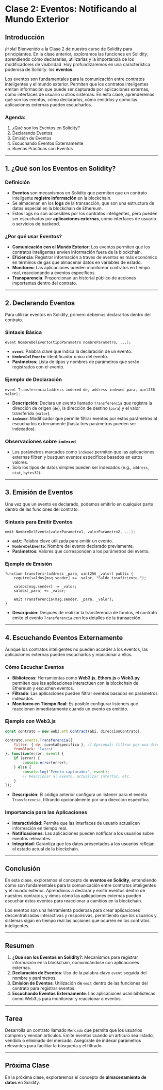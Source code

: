 # Clase 2: **Eventos: Notificando al Mundo Exterior**

## Introducción

¡Hola! Bienvenido a la Clase 2 de nuestro curso de Solidity para principiantes. En la clase anterior, exploramos las funciones en Solidity, aprendiendo cómo declararlas, utilizarlas y la importancia de los modificadores de visibilidad. Hoy profundizaremos en una característica poderosa de Solidity: los **eventos**.

Los eventos son fundamentales para la comunicación entre contratos inteligentes y el mundo exterior. Permiten que los contratos inteligentes emitan información que puede ser capturada por aplicaciones externas, como interfaces de usuario u otros sistemas. En esta clase, aprenderemos qué son los eventos, cómo declararlos, cómo emitirlos y cómo las aplicaciones externas pueden escucharlos.

### Agenda:

1. ¿Qué son los Eventos en Solidity?  
2. Declarando Eventos  
3. Emisión de Eventos  
4. Escuchando Eventos Externamente  
5. Buenas Prácticas con Eventos  

---

## 1. ¿Qué son los Eventos en Solidity?

### Definición

- **Eventos** son mecanismos en Solidity que permiten que un contrato inteligente **registre información** en la blockchain.  
- Se almacenan en los **logs** de la transacción, que son una estructura de datos especial en la blockchain de Ethereum.  
- Estos logs no son accesibles por los contratos inteligentes, pero pueden ser escuchados por **aplicaciones externas**, como interfaces de usuario o servicios de backend.  

### ¿Por qué usar Eventos?

- **Comunicación con el Mundo Exterior**: Los eventos permiten que los contratos inteligentes envíen información fuera de la blockchain.  
- **Eficiencia**: Registrar información a través de eventos es más económico en términos de gas que almacenar datos en variables de estado.  
- **Monitoreo**: Las aplicaciones pueden monitorear contratos en tiempo real, reaccionando a eventos específicos.  
- **Transparencia**: Proporcionan un historial público de acciones importantes dentro del contrato.  

---

## 2. Declarando Eventos

Para utilizar eventos en Solidity, primero debemos declararlos dentro del contrato.

### Sintaxis Básica

```solidity
event NombreDelEvento(tipoParametro nombreParametro, ...);
```

- **`event`**: Palabra clave que indica la declaración de un evento.  
- **`NombreDelEvento`**: Identificador único del evento.  
- **Parámetros**: Lista de tipos y nombres de parámetros que serán registrados con el evento.  

### Ejemplo de Declaración

```solidity
event Transferencia(address indexed de, address indexed para, uint256 valor);
```

- **Descripción**: Declara un evento llamado `Transferencia` que registra la dirección de origen (`de`), la dirección de destino (`para`) y el valor transferido (`valor`).  
- **`indexed`**: Modificador que permite filtrar eventos por estos parámetros al escucharlos externamente (hasta tres parámetros pueden ser indexados).  

### Observaciones sobre `indexed`

- Los parámetros marcados como `indexed` permiten que las aplicaciones externas filtren y busquen eventos específicos basados en estos valores.  
- Solo los tipos de datos simples pueden ser indexados (e.g., `address`, `uint`, `bytes32`).  

---

## 3. Emisión de Eventos

Una vez que un evento es declarado, podemos emitirlo en cualquier parte dentro de las funciones del contrato.

### Sintaxis para Emitir Eventos

```solidity
emit NombreDelEvento(valorParametro1, valorParametro2, ...);
```

- **`emit`**: Palabra clave utilizada para emitir un evento.  
- **`NombreDelEvento`**: Nombre del evento declarado previamente.  
- **Parámetros**: Valores que corresponden a los parámetros del evento.  

### Ejemplo de Emisión

```solidity
function transferir(address _para, uint256 _valor) public {
    require(saldos[msg.sender] >= _valor, "Saldo insuficiente.");

    saldos[msg.sender] -= _valor;
    saldos[_para] += _valor;

    emit Transferencia(msg.sender, _para, _valor);
}
```

- **Descripción**: Después de realizar la transferencia de fondos, el contrato emite el evento `Transferencia` con los detalles de la transacción.  

---

## 4. Escuchando Eventos Externamente

Aunque los contratos inteligentes no pueden acceder a los eventos, las aplicaciones externas pueden escucharlos y reaccionar a ellos.

### Cómo Escuchar Eventos

- **Bibliotecas**: Herramientas como **Web3.js**, **Ethers.js** o **Web3.py** permiten que las aplicaciones interactúen con la blockchain de Ethereum y escuchen eventos.  
- **Filtrado**: Las aplicaciones pueden filtrar eventos basados en parámetros indexados.  
- **Monitoreo en Tiempo Real**: Es posible configurar listeners que reaccionen inmediatamente cuando un evento es emitido.  

### Ejemplo con Web3.js

```javascript
const contrato = new web3.eth.Contract(abi, direccionContrato);

contrato.events.Transferencia({
    filter: { de: cuentaEspecifica }, // Opcional: filtrar por una dirección específica
    fromBlock: 'latest'
}, function(error, event) {
    if (error) {
        console.error(error);
    } else {
        console.log("Evento capturado:", event);
        // Reaccionar al evento, actualizar interfaz, etc.
    }
});
```

- **Descripción**: El código anterior configura un listener para el evento `Transferencia`, filtrando opcionalmente por una dirección específica.  

### Importancia para las Aplicaciones

- **Interactividad**: Permite que las interfaces de usuario actualicen información en tiempo real.  
- **Notificaciones**: Las aplicaciones pueden notificar a los usuarios sobre eventos relevantes.  
- **Integridad**: Garantiza que los datos presentados a los usuarios reflejan el estado actual de la blockchain.  

---

## Conclusión

En esta clase, exploramos el concepto de **eventos en Solidity**, entendiendo cómo son fundamentales para la comunicación entre contratos inteligentes y el mundo exterior. Aprendimos a declarar y emitir eventos dentro de nuestros contratos, y vimos cómo las aplicaciones externas pueden escuchar estos eventos para reaccionar a cambios en la blockchain.  

Los eventos son una herramienta poderosa para crear aplicaciones descentralizadas interactivas y responsivas, permitiendo que los usuarios y sistemas sigan en tiempo real las acciones que ocurren en los contratos inteligentes.  

---

## Resumen

1. **¿Qué son los Eventos en Solidity?**: Mecanismos para registrar información en la blockchain, comunicándose con aplicaciones externas.  
2. **Declaración de Eventos**: Uso de la palabra clave `event` seguida del nombre y parámetros.  
3. **Emisión de Eventos**: Utilización de `emit` dentro de las funciones del contrato para registrar eventos.  
4. **Escuchando Eventos Externamente**: Las aplicaciones usan bibliotecas como Web3.js para monitorear y reaccionar a eventos.  

---

## Tarea

Desarrolla un contrato llamado `Mercado` que permita que los usuarios compren y vendan artículos. Emite eventos cuando un artículo sea listado, vendido o eliminado del mercado. Asegúrate de indexar parámetros relevantes para facilitar la búsqueda y el filtrado.  

---

## Próxima Clase

En la próxima clase, exploraremos el concepto de **almacenamiento de datos** en Solidity.  
